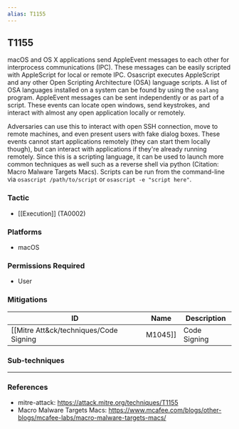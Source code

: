 ```yaml
---
alias: T1155
---
```


## T1155

macOS and OS X applications send AppleEvent messages to each other for interprocess communications (IPC). These messages can be easily scripted with AppleScript for local or remote IPC. Osascript executes AppleScript and any other Open Scripting Architecture (OSA) language scripts. A list of OSA languages installed on a system can be found by using the <code>osalang</code> program.
AppleEvent messages can be sent independently or as part of a script. These events can locate open windows, send keystrokes, and interact with almost any open application locally or remotely. 

Adversaries can use this to interact with open SSH connection, move to remote machines, and even present users with fake dialog boxes. These events cannot start applications remotely (they can start them locally though), but can interact with applications if they're already running remotely. Since this is a scripting language, it can be used to launch more common techniques as well such as a reverse shell via python  (Citation: Macro Malware Targets Macs). Scripts can be run from the command-line via <code>osascript /path/to/script</code> or <code>osascript -e "script here"</code>.


### Tactic
- [[Execution]] (TA0002)

### Platforms
- macOS

### Permissions Required
- User

### Mitigations

| ID | Name | Description |
| --- | --- | --- |
| [[Mitre Att&ck/techniques/Code Signing|M1045]] | Code Signing | Require that all AppleScript be signed by a trusted developer ID before being executed - this will prevent random AppleScript code from executing.(Citation: applescript signing) This subjects AppleScript code to the same scrutiny as other .app files passing through Gatekeeper. |

### Sub-techniques


---
### References

- mitre-attack: https://attack.mitre.org/techniques/T1155
- Macro Malware Targets Macs: https://www.mcafee.com/blogs/other-blogs/mcafee-labs/macro-malware-targets-macs/
